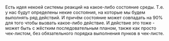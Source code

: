 Есть идея некоей системы реакций на какое-либо состояние среды.
Т.е. у нас будут определены некие состояния, на которые мы будем выполнять ряд действий.
И причём состояние может совпадать на 90% для того чтобы вызвать какое-либо действие.
И действие это тоже - может быть с жёстким последовательным планом, также как просто чек-листом, без обязательного порядка выполнения пунков в чек-листе.

